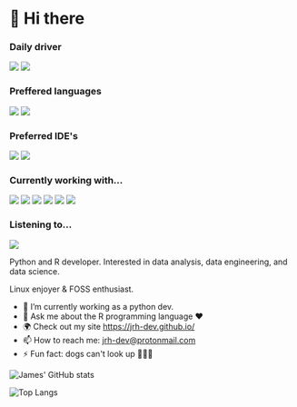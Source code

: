 # 👋 Hi there

### Daily driver

![](https://img.shields.io/badge/-Linux-FCC624?logo=Linux&logoColor=white&style=flat-square)
![](https://img.shields.io/badge/-Ubuntu%20Budgie-E95420?logo=Ubuntu&logoColor=white&style=flat-square)

### Preffered languages
![](https://img.shields.io/badge/-Python-3776AB?logo=Python&logoColor=white&style=flat-square)
![](https://img.shields.io/badge/-R-276DC3?logo=R&logoColor=white&style=flat-square)

### Preferred IDE's
![](https://img.shields.io/badge/-vscode-007ACC?logo=Visual%20Studio%20Code&logoColor=white&style=flat-square)
![](https://img.shields.io/badge/-RStudio-007ACC?logo=RStudio&logoColor=white&style=flat-square)

### Currently working with...
![](https://img.shields.io/badge/-Docker-2496ED?logo=Docker&logoColor=white&style=flat-square)
![](https://img.shields.io/badge/-Kubernetes-0079C1?logo=Kubernetes&logoColor=white&style=flat-square)
![](https://img.shields.io/badge/-PostgreSQL-4169E1?logo=PostgreSQL&logoColor=white&style=flat-square)
![](https://img.shields.io/badge/-Databricks-FF3621?logo=Databricks&logoColor=white&style=flat-square)
![](https://img.shields.io/badge/-Apache%20Spark-0079C1?logo=ApacheSpark&logoColor=white&style=flat-square)
![](https://img.shields.io/badge/-Streamlit-FF4B4B?logo=Streamlit&logoColor=white&style=flat-square)

### Listening to...
[![](https://img.shields.io/badge/-Spotify-1DB954?logo=Spotify&logoColor=white&style=flat-square)](https://open.spotify.com/user/31rdtlg222hpvpcnnwphyz5kq43a)

Python and R developer. Interested in data analysis, data engineering, and data science. 

Linux enjoyer & FOSS enthusiast.

- 🔭 I’m currently working as a python dev.
- 💬 Ask me about the R programming language :heart:  
- 🌍 Check out my site <https://jrh-dev.github.io/>
- 📫 How to reach me: jrh-dev@protonmail.com
- ⚡ Fun fact: dogs can't look up :cricket_game::zombie::beer:


![James' GitHub stats](https://github-readme-stats.vercel.app/api?username=jrh-dev&show_icons=true&theme=nord) 

![Top Langs](https://github-readme-stats.vercel.app/api/top-langs/?username=jrh-dev&theme=nord&hide=html,css,scss,javascript,ruby)

